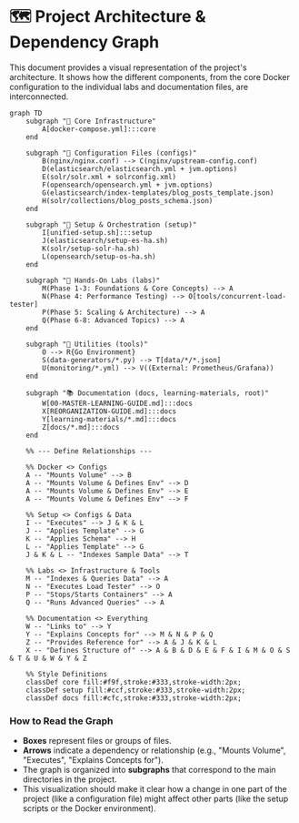 # 🗺️ Project Architecture & Dependency Graph

This document provides a visual representation of the project's architecture. It shows how the different components, from the core Docker configuration to the individual labs and documentation files, are interconnected.

```mermaid
graph TD
    subgraph "📍 Core Infrastructure"
        A[docker-compose.yml]:::core
    end

    subgraph "🔧 Configuration Files (configs)"
        B(nginx/nginx.conf) --> C(nginx/upstream-config.conf)
        D(elasticsearch/elasticsearch.yml + jvm.options)
        E(solr/solr.xml + solrconfig.xml)
        F(opensearch/opensearch.yml + jvm.options)
        G(elasticsearch/index-templates/blog_posts_template.json)
        H(solr/collections/blog_posts_schema.json)
    end

    subgraph "🚀 Setup & Orchestration (setup)"
        I[unified-setup.sh]:::setup
        J(elasticsearch/setup-es-ha.sh)
        K(solr/setup-solr-ha.sh)
        L(opensearch/setup-os-ha.sh)
    end

    subgraph "🧪 Hands-On Labs (labs)"
        M(Phase 1-3: Foundations & Core Concepts) --> A
        N(Phase 4: Performance Testing) --> O[tools/concurrent-load-tester]
        P(Phase 5: Scaling & Architecture) --> A
        Q(Phase 6-8: Advanced Topics) --> A
    end

    subgraph "🧰 Utilities (tools)"
        O --> R{Go Environment}
        S(data-generators/*.py) --> T[data/*/*.json]
        U(monitoring/*.yml) --> V((External: Prometheus/Grafana))
    end

    subgraph "📚 Documentation (docs, learning-materials, root)"
        W[00-MASTER-LEARNING-GUIDE.md]:::docs
        X[REORGANIZATION-GUIDE.md]:::docs
        Y[learning-materials/*.md]:::docs
        Z[docs/*.md]:::docs
    end

    %% --- Define Relationships ---

    %% Docker <> Configs
    A -- "Mounts Volume" --> B
    A -- "Mounts Volume & Defines Env" --> D
    A -- "Mounts Volume & Defines Env" --> E
    A -- "Mounts Volume & Defines Env" --> F

    %% Setup <> Configs & Data
    I -- "Executes" --> J & K & L
    J -- "Applies Template" --> G
    K -- "Applies Schema" --> H
    L -- "Applies Template" --> G
    J & K & L -- "Indexes Sample Data" --> T

    %% Labs <> Infrastructure & Tools
    M -- "Indexes & Queries Data" --> A
    N -- "Executes Load Tester" --> O
    P -- "Stops/Starts Containers" --> A
    Q -- "Runs Advanced Queries" --> A

    %% Documentation <> Everything
    W -- "Links to" --> Y
    Y -- "Explains Concepts for" --> M & N & P & Q
    Z -- "Provides Reference for" --> A & J & K & L
    X -- "Defines Structure of" --> A & B & D & E & F & I & M & O & S & T & U & W & Y & Z

    %% Style Definitions
    classDef core fill:#f9f,stroke:#333,stroke-width:2px;
    classDef setup fill:#ccf,stroke:#333,stroke-width:2px;
    classDef docs fill:#cfc,stroke:#333,stroke-width:2px;

```

### **How to Read the Graph**

-   **Boxes** represent files or groups of files.
-   **Arrows** indicate a dependency or relationship (e.g., "Mounts Volume", "Executes", "Explains Concepts for").
-   The graph is organized into **subgraphs** that correspond to the main directories in the project.
-   This visualization should make it clear how a change in one part of the project (like a configuration file) might affect other parts (like the setup scripts or the Docker environment).
